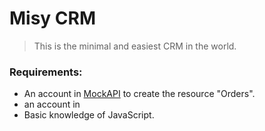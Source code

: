 # Misy CRM
> This is the minimal and easiest CRM in the world.

### Requirements:

- An account in [MockAPI](https://mockapi.io) to create the resource "Orders".
- an account in 
- Basic knowledge of JavaScript.


